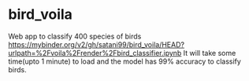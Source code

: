 # bird_voila
Web app to classify 400 species of birds
https://mybinder.org/v2/gh/satani99/bird_voila/HEAD?urlpath=%2Fvoila%2Frender%2Fbird_classifier.ipynb
It will take some time(upto 1 minute) to load and the model has 99% accuracy to classify birds.
